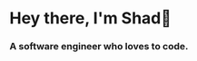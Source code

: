 <h1 align="left"> Hey there, I'm Shad👋 </h1>

<h3 align="left">  A software engineer
who loves to code. </h3>


